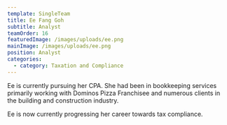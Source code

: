 ```yaml
---
template: SingleTeam
title: Ee Fang Goh
subtitle: Analyst
teamOrder: 16
featuredImage: /images/uploads/ee.png
mainImage: /images/uploads/ee.png
position: Analyst
categories:
  - category: Taxation and Compliance
---
```


Ee is currently pursuing her CPA. She had been in bookkeeping services primarily working with Dominos Pizza Franchisee and numerous clients in the building and construction industry.

Ee is now currently progressing her career towards tax compliance.
